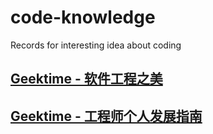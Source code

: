 # code-knowledge
Records for interesting idea about coding

## [Geektime - 软件工程之美](./geektime/%E8%BD%AF%E4%BB%B6%E5%B7%A5%E7%A8%8B%E4%B9%8B%E7%BE%8E.md)

## [Geektime - 工程师个人发展指南](./geektime/%E5%B7%A5%E7%A8%8B%E5%B8%88%E4%B8%AA%E4%BA%BA%E5%8F%91%E5%B1%95%E6%8C%87%E5%8D%97.md)
